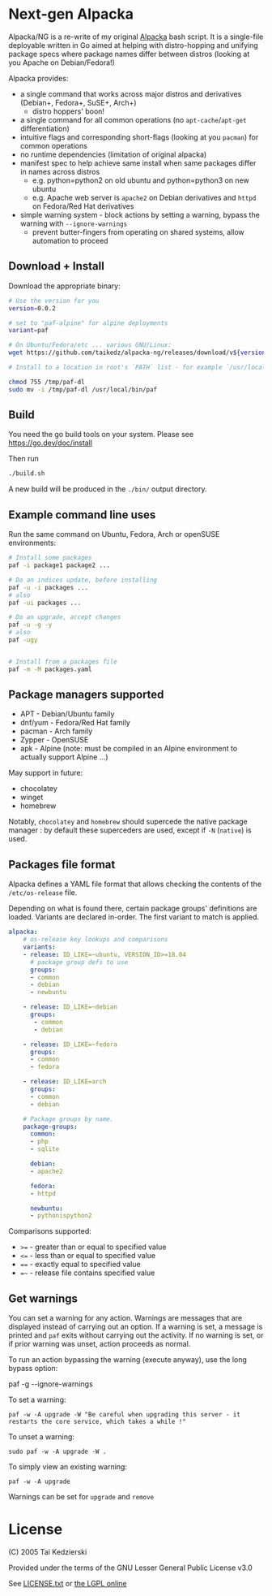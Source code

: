# Next-gen Alpacka

Alpacka/NG is a re-write of my original [Alpacka][alpacka] bash script. It is a single-file deployable written in Go aimed at helping with distro-hopping and unifying package specs where package names differ between distros (looking at you Apache on Debian/Fedora!)

Alpacka provides:

* a single command that works across major distros and derivatives (Debian+, Fedora+, SuSE+, Arch+)
  * distro hoppers' boon!
* a single command for all common operations (no `apt-cache`/`apt-get` differentiation)
* intuitive flags and corresponding short-flags (looking at you `pacman`) for common operations
* no runtime dependencies (limitation of original alpacka)
* manifest spec to help achieve same install when same packages differ in names across distros
  * e.g. python=python2 on old ubuntu and python=python3 on new ubuntu
  * e.g. Apache web server is `apache2` on Debian derivatives and `httpd` on Fedora/Red Hat derivatives
* simple warning system - block actions by setting a warning, bypass the warning with `--ignore-warnings`
  * prevent butter-fingers from operating on shared systems, allow automation to proceed

[alpacka]: https://gitlab.com/taikedz/alpacka

## Download + Install

Download the appropriate binary:

```sh
# Use the version for you
version=0.0.2

# set to "paf-alpine" for alpine deployments
variant=paf

# On Ubuntu/Fedora/etc ... various GNU/Linux:
wget https://github.com/taikedz/alpacka-ng/releases/download/v${version}/${variant} -O /tmp/paf-dl

# Install to a location in root's `PATH` list - for example `/usr/local/bin`

chmod 755 /tmp/paf-dl
sudo mv -i /tmp/paf-dl /usr/local/bin/paf
```

## Build

You need the go build tools on your system. Please see <https://go.dev/doc/install>

Then run

```sh
./build.sh
```

A new build will be produced in the `./bin/` output directory.

## Example command line uses

Run the same command on Ubuntu, Fedora, Arch or openSUSE environments:

```sh
# Install some packages
paf -i package1 package2 ...

# Do an indices update, before installing
paf -u -i packages ...
# also
paf -ui packages ...

# Do an upgrade, accept changes
paf -u -g -y
# also
paf -ugy


# Install from a packages file
paf -m -M packages.yaml
```

## Package managers supported

* APT - Debian/Ubuntu family
* dnf/yum - Fedora/Red Hat family
* pacman - Arch family
* Zypper - OpenSUSE
* apk - Alpine (note: must be compiled in an Alpine environment to actually support Alpine ...)

May support in future:

* chocolatey
* winget
* homebrew

Notably, `chocolatey` and `homebrew` should supercede the native package manager : by default these superceders are used, except if `-N` (`native`) is used.

## Packages file format

Alpacka defines a YAML file format that allows checking the contents of the `/etc/os-release` file.

Depending on what is found there, certain package groups' definitions are loaded. Variants are declared in-order. The first variant to match is applied.

```yaml
alpacka:
    # os-release key lookups and comparisons
    variants:
    - release: ID_LIKE=~ubuntu, VERSION_ID>=18.04
      # package group defs to use
      groups:
      - common
      - debian
      - newbuntu

    - release: ID_LIKE=~debian
      groups:
       - common
       - debian

    - release: ID_LIKE=~fedora
      groups:
      - common
      - fedora

    - release: ID_LIKE=arch
      groups:
      - common
      - debian

    # Package groups by name.
    package-groups:
      common:
      - php
      - sqlite

      debian:
      - apache2

      fedora:
      - httpd

      newbuntu:
      - pythonispython2
```

Comparisons supported:

* `>=` - greater than or equal to specified value
* `<=` - less than or equal to specified value
* `==` - exactly equal to specified value
* `=~` - release file contains specified value

## Get warnings

You can set a warning for any action. Warnings are messages that are displayed instead of carrying out an option. If a warning is set, a message is printed and `paf` exits without carrying out the activity. If no warning is set, or if prior warning was unset, action proceeds as normal.

To run an action bypassing the warning (execute anyway), use the long bypass option:

  paf -g --ignore-warnings

To set a warning:
    
    paf -w -A upgrade -W "Be careful when upgrading this server - it restarts the core service, which takes a while !"

To unset a warning:

    sudo paf -w -A upgrade -W .

To simply view an existing warning:

    paf -w -A upgrade

Warnings can be set for `upgrade` and `remove`

# License

(C) 2005 Tai Kedzierski

Provided under the terms of the GNU Lesser General Public License v3.0

See [LICENSE.txt](./LICENSE.txt) or [the LGPL online](https://www.gnu.org/licenses/lgpl-3.0.en.html)
